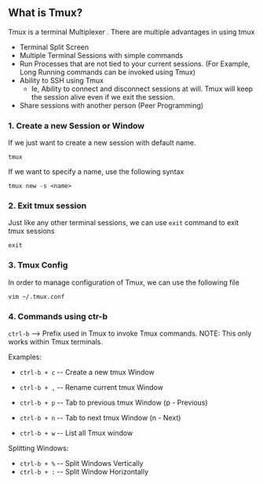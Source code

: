 ## What is Tmux?
Tmux is a terminal Multiplexer . There are multiple advantages in using tmux

* Terminal Split Screen
* Multiple Terminal Sessions with simple commands
* Run Processes that are not tied to your current sessions. (For Example, Long Running commands can be invoked using Tmux)
* Ability to SSH using Tmux
  * Ie, Ability to connect and disconnect sessions at will. Tmux will keep the session alive even if we exit the session.
* Share sessions with another person (Peer Programming) 

### 1. Create a new Session or Window

If we just want to create a new session with default name.

```
tmux
```

If we want to specify a name, use the following syntax

```
tmux new -s <name> 
```

### 2. Exit tmux session

Just like any other terminal sessions, we can use `exit` command to exit tmux sessions
```
exit
```

### 3. Tmux Config

In order to manage configuration of Tmux, we can use the following file

```
vim ~/.tmux.conf
```

### 4. Commands using ctr-b

`ctrl-b` --> Prefix used in Tmux to invoke Tmux commands.
NOTE: This only works within Tmux terminals.
  
Examples:

* `ctrl-b + c` -- Create a new tmux Window
* `ctrl-b + ,` -- Rename current tmux Window

* `ctrl-b + p` -- Tab to previous tmux Window (p - Previous)
* `ctrl-b + n` -- Tab to next tmux Window (n - Next)
* `ctrl-b + w` -- List all Tmux window

Splitting Windows:

* `ctrl-b + %` -- Split Windows Vertically
* `ctrl-b + :` -- Split Window Horizontally

















